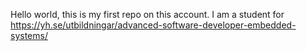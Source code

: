 Hello world, this is my first repo on this account.
I am a student for https://yh.se/utbildningar/advanced-software-developer-embedded-systems/ 
